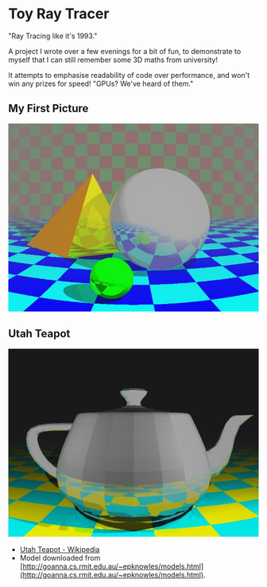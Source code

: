 # Toy Ray Tracer

"Ray Tracing like it's 1993."

A project I wrote over a few evenings for a bit of fun, to demonstrate to myself that I can still remember some 3D maths from university!

It attempts to emphasise readability of code over performance, and won't win any prizes for speed! "GPUs? We've heard of them."

## My First Picture
![My First Picture](https://github.com/chrisglencross/raytrace/blob/master/picture1.jpg)

## Utah Teapot
![Utah Teapot](https://github.com/chrisglencross/raytrace/blob/master/teapot.jpg)

* [Utah Teapot - Wikipedia](https://en.wikipedia.org/wiki/Utah_teapot)
* Model downloaded from [http://goanna.cs.rmit.edu.au/~epknowles/models.html](http://goanna.cs.rmit.edu.au/~epknowles/models.html).

